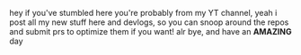 hey if you've stumbled here you're probably from my YT channel, yeah i post all my new stuff here and devlogs, so you can snoop around the repos and submit prs to optimize them if you want!
alr bye, and have an **AMAZING** day
